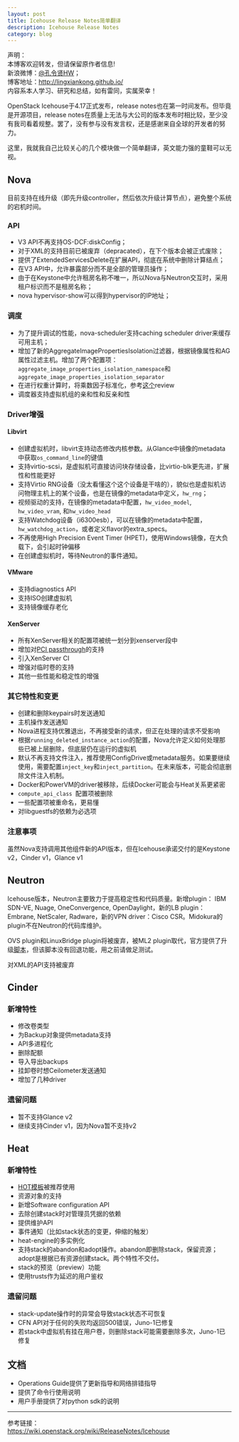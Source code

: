 ```yaml
---
layout: post
title: Icehouse Release Notes简单翻译
description: Icehouse Release Notes
category: blog
---
```


声明：  
本博客欢迎转发，但请保留原作者信息!  
新浪微博：[@孔令贤HW](http://weibo.com/lingxiankong)；   
博客地址：<http://lingxiankong.github.io/>  
内容系本人学习、研究和总结，如有雷同，实属荣幸！

OpenStack Icehouse于4.17正式发布，release notes也在第一时间发布。但毕竟是开源项目，release notes在质量上无法与大公司的版本发布时相比较，至少没有我司看着规整。罢了，没有参与没有发言权，还是感谢来自全球的开发者的努力。

这里，我就我自己比较关心的几个模块做一个简单翻译，英文能力强的童鞋可以无视。

## Nova
目前支持在线升级（即先升级controller，然后依次升级计算节点），避免整个系统的宕机时间。

### API
* V3 API不再支持OS-DCF:diskConfig；
* 对于XML的支持目前已被废弃（depracated），在下个版本会被正式废除；
* 提供了ExtendedServicesDelete在扩展API，彻底在系统中删除计算结点；
* 在V3 API中，允许暴露部分而不是全部的管理员操作；
* 由于在Keystone中允许租房名称不唯一，所以Nova与Neutron交互时，采用租户标识而不是租房名称；
* nova hypervisor-show可以得到hypervisor的IP地址；

### 调度
* 为了提升调试的性能，nova-scheduler支持caching scheduler driver来缓存可用主机；
* 增加了新的AggregateImagePropertiesIsolation过滤器，根据镜像属性和AG属性过滤主机。增加了两个配置项：`aggregate_image_properties_isolation_namespace`和`aggregate_image_properties_isolation_separator`
* 在进行权重计算时，将乘数因子标准化，参考[这个](https://review.openstack.org/#/c/27160/)review
* 调度器支持虚拟机组的亲和性和反亲和性

### Driver增强
#### Libvirt
* 创建虚拟机时，libvirt支持动态修改内核参数。从Glance中镜像的metadata中获取`os_command_line`的键值
* 支持virtio-scsi，是虚拟机可直接访问块存储设备，比virtio-blk更先进，扩展性和性能更好
* 支持Virtio RNG设备（没太看懂这个这个设备是干啥的），貌似也是虚拟机访问物理主机上的某个设备，也是在镜像的metadata中定义，`hw_rng`；
* 视频驱动的支持，在镜像的metadata中配置，`hw_video_model`, `hw_video_vram`, 和`hw_video_head`
* 支持Watchdog设备（i6300esb），可以在镜像的metadata中配置，`hw_watchdog_action`，或者定义flavor的extra_specs。
* 不再使用High Precision Event Timer (HPET)，使用Windows镜像，在大负载下，会引起时钟偏移
* 在创建虚拟机时，等待Neutron的事件通知。

#### VMware
* 支持diagnostics API
* 支持ISO创建虚拟机
* 支持镜像缓存老化

#### XenServer
* 所有XenServer相关的配置项被统一划分到xenserver段中
* 增加对[PCI passthrough](https://blueprints.launchpad.net/nova/+spec/pci-passthrough-xenapi)的支持
* 引入XenServer CI
* 增强对临时卷的支持
* 其他一些性能和稳定性的增强

### 其它特性和变更
* 创建和删除keypairs时发送通知
* 主机操作发送通知
* Nova进程支持优雅退出，不再接受新的请求，但正在处理的请求不受影响
* 根据`running_deleted_instance_action`的配置，Nova允许定义如何处理那些已被上层删除，但底层仍在运行的虚拟机
* 默认不再支持文件注入，推荐使用ConfigDrive或metadata服务。如果要继续使用，需要配置`inject_key`和`inject_partition`。在未来版本，可能会彻底删除文件注入机制。
* Docker和PowerVM的driver被移除，后续Docker可能会与Heat关系更紧密
* `compute_api_class `配置项被删除
* 一些配置项被重命名，更易懂
* 对libguestfs的依赖为必选项

### 注意事项
虽然Nova支持调用其他组件新的API版本，但在Icehouse承诺交付的是Keystone v2，Cinder v1，Glance v1

## Neutron
Icehouse版本，Neutron主要致力于提高稳定性和代码质量。新增plugin： IBM SDN-VE, Nuage, OneConvergence, OpenDaylight，新的LB plugin：Embrane, NetScaler, Radware，新的VPN driver：Cisco CSR。Midokura的plugin不在Neutron的代码库维护。

OVS plugin和LinuxBridge plugin将被废弃，被ML2 plugin取代，官方提供了升级[脚本](http://git.openstack.org/cgit/openstack/neutron/tree/neutron/db/migration/migrate_to_ml2.py)，但该脚本没有回退功能，用之前请做足测试。

对XML的API支持被废弃

## Cinder
### 新增特性
* 修改卷类型
* 为Backup对象提供metadata支持
* API多进程化
* 删除配额
* 导入导出backups
* 挂卸卷时想Ceilometer发送通知
* 增加了几种driver

### 遗留问题
* 暂不支持Glance v2
* 继续支持Cinder v1，因为Nova暂不支持v2

## Heat
### 新增特性
* [HOT模板](http://docs.openstack.org/developer/heat/template_guide/hot_spec.html)被推荐使用
* 资源对象的支持
* 新增Software configuration API
* 去除创建stack时对管理员凭据的依赖
* 提供维护API
* 事件通知（比如stack状态的变更，伸缩的触发）
* heat-engine的多实例化
* 支持stack的abandon和adopt操作。abandon即删除stack，保留资源；adopt是根据已有资源创建stack。两个特性不交付。
* stack的预览（preview）功能
* 使用trusts作为延迟的用户鉴权

### 遗留问题
* stack-update操作时的异常会导致stack状态不可恢复
* CFN API对于任何的失败均返回500错误，Juno-1已修复
* 若stack中虚拟机有挂在用户卷，则删除stack可能需要删除多次，Juno-1已修复

## 文档
* Operations Guide提供了更新指导和网络排错指导
* 提供了命令行使用说明
* 用户手册提供了对python sdk的说明


----------
参考链接：  
<https://wiki.openstack.org/wiki/ReleaseNotes/Icehouse>